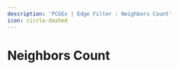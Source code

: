 ```yaml
---
description: 'PCGEx | Edge Filter : Neighbors Count'
icon: circle-dashed
---
```


# Neighbors Count

